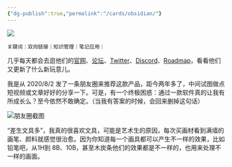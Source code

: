 ```yaml
---
{"dg-publish":true,"permalink":"/cards/obsidian/"}
---
```



![](https://kidpic.oss-cn-beijing.aliyuncs.com/img/20221116143908.png)

`关键词：双向链接｜知识管理｜笔记应用｜` 

几乎每天都会去逛他们的[官网](https://obsidian.md/)、[论坛](https://forum.obsidian.md/)、[Twitter](https://twitter.com/obsdmd?s=20&t=Bk_yOqKNhIfaYmbDjEmm1Q)、[Discord](https://discord.gg/obsidianmd)、[Roadmap](https://trello.com/b/Psqfqp7I/obsidian-roadmap)，看看他们又更新了什么新玩意儿。

我是从 2020/8/2 发了一条朋友圈来推荐这款产品，距今两年多了，中间试图做点短视频或文章好好的分享一下。可是，有一个终极困惑：通过一款软件真的让我有所成长么？至今依然不敢确定。（当我有答案的时候，会回来删掉这句话）

![朋友圈截图](https://kidpic.oss-cn-beijing.aliyuncs.com/img/AD7A709F-CD06-4AC4-9EE9-690FCE296A8E_1_201_a.jpeg)

“差生文具多”，我真的很喜欢文具，可能是艺术生的原因，每次买画材看到满墙的画笔、颜料就感觉很治愈。因为你知道每一个画具都可以产生不一样的效果，比如铅笔吧，从1H到 8B、10B，甚至木炭条他们的效果都是不一样的，也用来处理不一样的画面。